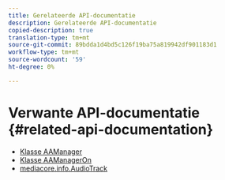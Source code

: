 ```yaml
---
title: Gerelateerde API-documentatie
description: Gerelateerde API-documentatie
copied-description: true
translation-type: tm+mt
source-git-commit: 89bdda1d4bd5c126f19ba75a819942df901183d1
workflow-type: tm+mt
source-wordcount: '59'
ht-degree: 0%

---
```



# Verwante API-documentatie {#related-api-documentation}

* [Klasse AAManager](https://help.adobe.com/en_US/primetime/api/reference_implementation/android/javadoc/com/adobe/primetime/reference/manager/AdsManager.html)
* [Klasse AAManagerOn](https://help.adobe.com/en_US/primetime/api/reference_implementation/android/javadoc/com/adobe/primetime/reference/manager/AAManagerOn.html)
* [mediacore.info.AudioTrack](https://help.adobe.com/en_US/primetime/api/psdk/javadoc/com/adobe/mediacore/info/AudioTrack.html)